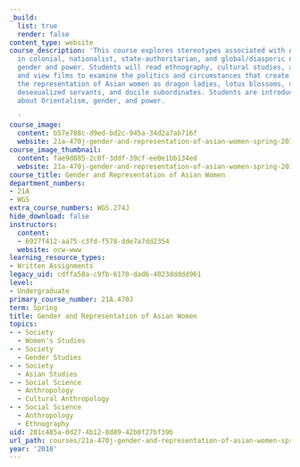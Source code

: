 ```yaml
---
_build:
  list: true
  render: false
content_type: website
course_description: 'This course explores stereotypes associated with Asian women
  in colonial, nationalist, state-authoritarian, and global/diasporic narratives about
  gender and power. Students will read ethnography, cultural studies, and history,
  and view films to examine the politics and circumstances that create and perpetuate
  the representation of Asian women as dragon ladies, lotus blossoms, despotic tyrants,
  desexualized servants, and docile subordinates. Students are introduced to the debates
  about Orientalism, gender, and power.

  '
course_image:
  content: b57e788c-d9ed-bd2c-945a-34d2a7ab716f
  website: 21a-470j-gender-and-representation-of-asian-women-spring-2010
course_image_thumbnail:
  content: fae9d885-2c0f-3ddf-39cf-ee0e1bb134ed
  website: 21a-470j-gender-and-representation-of-asian-women-spring-2010
course_title: Gender and Representation of Asian Women
department_numbers:
- 21A
- WGS
extra_course_numbers: WGS.274J
hide_download: false
instructors:
  content:
  - 6927f412-aa75-c3fd-f578-dde7a7dd2354
  website: ocw-www
learning_resource_types:
- Written Assignments
legacy_uid: cdffa58a-c9fb-6170-dad6-4023ddddd961
level:
- Undergraduate
primary_course_number: 21A.470J
term: Spring
title: Gender and Representation of Asian Women
topics:
- - Society
  - Women's Studies
- - Society
  - Gender Studies
- - Society
  - Asian Studies
- - Social Science
  - Anthropology
  - Cultural Anthropology
- - Social Science
  - Anthropology
  - Ethnography
uid: 281c485a-0d27-4b12-8d89-42b0f27bf39b
url_path: courses/21a-470j-gender-and-representation-of-asian-women-spring-2010
year: '2010'
---
```

